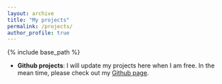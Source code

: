 ```yaml
---
layout: archive
title: "My projects"
permalink: /projects/
author_profile: true
---
```


{% include base_path %}

- **Github projects**: I will update my projects here when I am free. In the mean time, please check out my [Github page](https://github.com/bryanzhou008).
